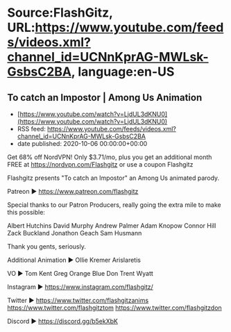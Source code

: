 # Source:FlashGitz, URL:https://www.youtube.com/feeds/videos.xml?channel_id=UCNnKprAG-MWLsk-GsbsC2BA, language:en-US

## To catch an Impostor | Among Us Animation
 - [https://www.youtube.com/watch?v=LjdUL3dKNU0](https://www.youtube.com/watch?v=LjdUL3dKNU0)
 - RSS feed: https://www.youtube.com/feeds/videos.xml?channel_id=UCNnKprAG-MWLsk-GsbsC2BA
 - date published: 2020-10-06 00:00:00+00:00

Get 68% off NordVPN! Only $3.71/mo, plus you get an additional month FREE at https://nordvpn.com/Flashgitz or use a coupon Flashgitz

Flashgitz presents "To catch an Impostor" an Among Us animated parody.

Patreon ►
https://www.patreon.com/flashgitz

Special thanks to our Patron Producers, really going the extra mile to make this possible:

Albert Hutchins
David Murphy
Andrew Palmer
Adam Knopow
Connor Hill
Zack Buckland
Jonathon Geach
Sam Husmann

Thank you gents, seriously.

Additional Animation ► 
Ollie Kremer
Arislaretis

VO ► 
Tom
Kent
Greg
Orange
Blue
Don
Trent
Wyatt

Instagram ►
https://www.instagram.com/flashgitz/

Twitter ►
https://www.twitter.com/flashgitzanims
https://www.twitter.com/flashgitztom
https://www.twitter.com/flashgitzdon

Discord ►
https://discord.gg/b5ekXbK

